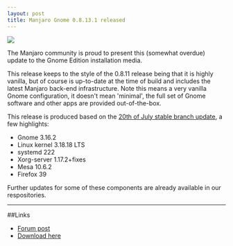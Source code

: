 ```yaml
---
layout: post
title: Manjaro Gnome 0.8.13.1 released
---
```


<img src="https://manjaro.github.io/images/manjaro-gnome-0.8.13.1.jpg">

The Manjaro community is proud to present this (somewhat overdue) update to the Gnome Edition installation media.

This release keeps to the style of the 0.8.11 release being that it is highly vanilla, but of course is up-to-date at the time of build and includes the latest Manjaro back-end infrastructure. Note this means a very vanilla Gnome configuration, it doesn't mean 'minimal', the full set of Gnome software and other apps are provided out-of-the-box.

This release is produced based on the [20th of July stable branch update](https://manjaro.github.io/Update-2015-07-20_(stable)/), a few highlights:

* Gnome 3.16.2
* Linux kernel 3.18.18 LTS
* systemd 222
* Xorg-server 1.17.2+fixes
* Mesa 10.6.2
* Firefox 39

Further updates for some of these components are already available in our respositories.

----

##Links

* [Forum post](https://forum.manjaro.org/index.php?topic=25025.0)
* [Download here](https://sourceforge.net/projects/manjarolinux/files/community/Gnome/2015.07/)
